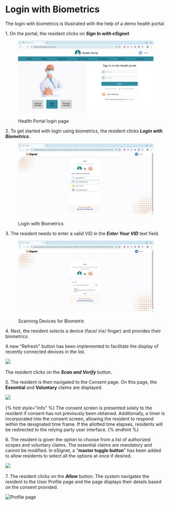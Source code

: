 # Login with Biometrics

The login with biometrics is illustrated with the help of a demo health portal.

1\. On the portal, the resident clicks on _**Sign In with eSignet**_.

<figure><img src="../../.gitbook/assets/Health services home page otp.png" alt=""><figcaption><p>Health Portal login page</p></figcaption></figure>

2\. To get started with login using biometrics, the resident clicks _**Login with Biometrics**_.

<figure><img src="../../.gitbook/assets/enter with biometrics.png" alt=""><figcaption><p>Login with Biometrics</p></figcaption></figure>

3\. The resident needs to enter a valid VID in the _**Enter Your VID**_ text field.

<figure><img src="../../.gitbook/assets/biometrics scanning.png" alt=""><figcaption><p>Scanning Devices for Biometric</p></figcaption></figure>

4\. Next, the resident selects a device (face/ iris/ finger) and provides their biometrics.

A new "Refresh" button has been implemented to facilitate the display of recently connected devices in the list.

![](\_images/new4-esignetLogin-biometric-loaded.png)

The resident clicks on the _**Scan and Verify**_ button.

5\. The resident is then navigated to the Consent page. On this page, the **Essential** and **Voluntary** claims are displayed.

![](\_images/new6-esignetConsent.png)

{% hint style="info" %}
The consent screen is presented solely to the resident if consent has not previously been obtained. Additionally, a timer is incorporated into the consent screen, allowing the resident to respond within the designated time frame. If the allotted time elapses, residents will be redirected to the relying party user interface.
{% endhint %}

6\. The resident is given the option to choose from a list of authorized scopes and voluntary claims. The essential claims are mandatory and cannot be modified. In eSignet, a "**master toggle button**" has been added to allow residents to select all the options at once if desired.

![](\_images/new7-esignetConsent-claims.png)

7\. The resident clicks on the _**Allow**_ button. The system navigates the resident to the User Profile page and the page displays their details based on the consent provided.

![Profile page](\_images/new8-healthServices-user-profile.png)
